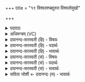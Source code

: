 +++
title = "१९ विश्वतश्चक्षुरुत विश्वतोमुखो"

+++
<details><summary>पदपाठः</summary>

वि॒श्वत॑श्चक्षु॒रिति॑ वि॒श्वतः॑ऽचक्षुः। उ॒त। वि॒श्वतो॑मुख॒ इति॑ वि॒श्वतः॑ऽमुखः। वि॒श्वतो॑बाहु॒रिति॑ वि॒श्वतः॑ऽबाहुः। उ॒त। वि॒श्वत॑स्पात्। वि॒श्वतः॑ऽपा॒दिति॑ वि॒श्वतः॑ऽपात्। सम्। बा॒हुभ्या॒मिति॑ बा॒हुऽभ्या॑म्। धम॑ति। सम्। पत॑त्रैः। द्यावा॒भूमी॒ इति॒ द्यावा॒भूमी॑। ज॒नय॑न्। दे॒वः। एकः॑। १९।
</details>

<details><summary>अधिमन्त्रम् (VC)</summary>

- विश्वकर्मा देवता
- भुवनपुत्रो विश्वकर्मा ऋषिः
- भुरिगार्षी त्रिष्टुप्
- धैवतः
</details>

<details><summary>दयानन्द-सरस्वती (हि) - विषयः</summary>

फिर उसी विषय को अगले मन्त्र में कहा है ॥
</details>

<details><summary>दयानन्द-सरस्वती (हि) - पदार्थः</summary>

पदार्थान्वयभाषाः -  हे मनुष्यो ! तुम लोग जो (विश्वतश्चक्षुः) सब संसार को देखने (उत) और (विश्वतोमुखः) सब ओर से सब का उपदेश करनेहारा (विश्वतोबाहुः) सब प्रकार से अनन्त बल तथा पराक्रम से युक्त (उत) और (विश्वतस्पात्) सर्वत्र व्याप्तिवाला (एकः) अद्वितीय सहायरहित (देवः) अपने आप प्रकाशस्वरूप (पतत्रैः) क्रियाशील परमाणु आदि से (द्यावाभूमी) सूर्य्य और पृथिवी लोक को (सम्, जनयन्) कार्य्यरूप प्रकट करता हुआ (बाहुभ्याम्) अनन्त बल पराक्रम से सब जगत् को (सम्, धमति) सम्यक् प्राप्त हो रहा है, उसी परमेश्वर को अपना सब ओर से रक्षक उपास्यदेव जानो ॥१९ ॥
</details>

<details><summary>दयानन्द-सरस्वती (हि) - भावार्थः</summary>

भावार्थभाषाः -  जो सूक्ष्म से सूक्ष्म, बड़े से बड़ा, निराकार, अनन्त सामर्थ्यवाला, सर्वत्र अभिव्याप्त, प्रकाशस्वरूप, अद्वितीय परमात्मा है, वही अति सूक्ष्म कारण से स्थूल कार्यरूप जगत् के रचने और विनाश करने को समर्थ है। जो पुरुष इसको छोड़ अन्य की उपासना करता है, उससे अन्य जगत् में भाग्यहीन कौन पुरुष है? ॥१९ ॥
</details>

<details><summary>दयानन्द-सरस्वती (सं) - विषयः</summary>

पुनस्तदेवाह ॥
</details>

<details><summary>दयानन्द-सरस्वती (सं) - पदार्थः</summary>

पदार्थान्वयभाषाः -  हे मनुष्याः ! यूयं यो विश्वतश्चक्षुरुत विश्वतोमुखो विश्वतोबाहुरुत विश्वतस्पादेको देवः पतत्रैर्द्यावाभूमी संजनयन् सन् बाहुभ्यां सर्वं जगत् संधमति, तमेवेष्टमुपास्यमभिरक्षकं परमेश्वरं जानीत ॥१९ ॥
</details>

<details><summary>दयानन्द-सरस्वती (सं) - भावार्थः</summary>

भावार्थभाषाः -  यस्सूक्ष्मात् सूक्ष्मो महतो महान् निराकारोऽनन्तसामर्थ्यः सर्वत्राभिव्याप्तो देवोऽद्वितीयः परमात्माऽस्ति, स एवातिसूक्ष्मात् कारणात् स्थूलं कार्यं रचयितुं विनाशयितुं वा समर्थो वर्त्तते। य एतस्योपासनं विहायान्यमुपास्ते कस्तस्मादन्यो जगति दुर्भगोऽस्ति ॥१९ ॥
</details>

<details><summary>सविता जोशी ← दयानन्दः (म) - भावार्थः</summary>

भावार्थभाषाः -  जो सूक्ष्माहून सूक्ष्म, मोठ्यात मोठा, निराकार, अनंत सामर्थ्यवान, सर्वत्र व्याप्त, प्रकाशस्वरूप, अद्वितीय असा परमेश्वरच अत्यंत सूक्ष्म कारणाने स्थूल कार्यरूप जग उत्पन्न करतो व त्याचा विनाश करण्यचे सामर्थ्यही त्याच्यामध्ये असते. जो मनुष्य त्याला सोडून इतरांची उपासना करतो त्याच्यापेक्षा दुर्दैवी या जगात कोण असू शकेल?
</details>